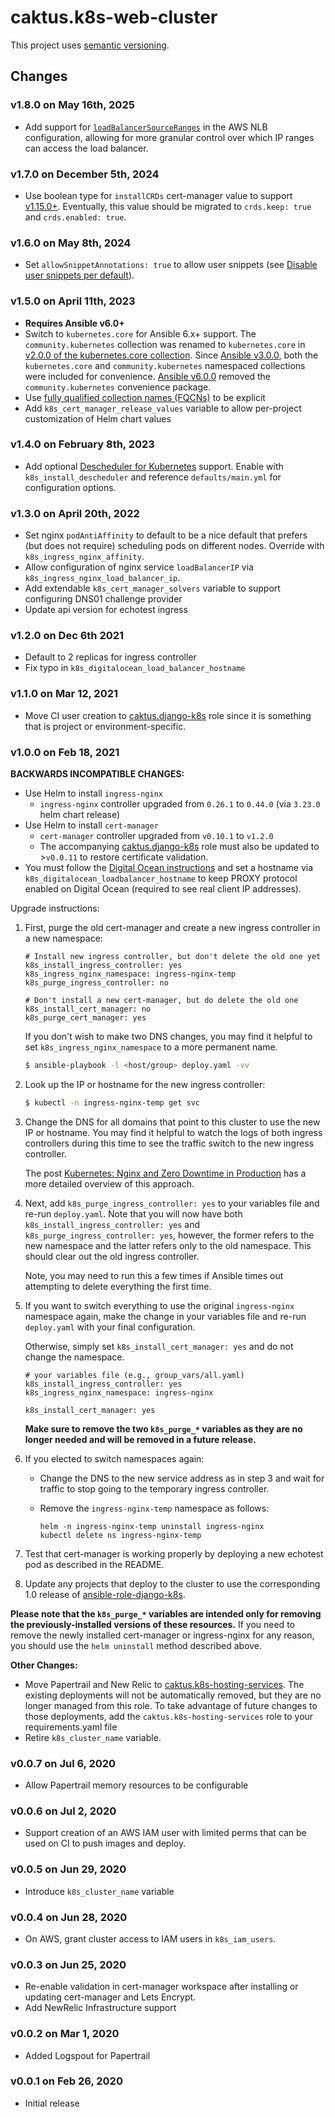 # caktus.k8s-web-cluster

This project uses [semantic versioning](https://semver.org/).

## Changes

### v1.8.0 on May 16th, 2025
* Add support for [`loadBalancerSourceRanges`](https://github.com/kubernetes/ingress-nginx/blob/d3ab5efd54f38f2b7c961024553b0ad060e2e916/charts/ingress-nginx/values.yaml#L512-L513) in the AWS NLB configuration, allowing for more granular control over which IP ranges can access the load balancer.

### v1.7.0 on December 5th, 2024
* Use boolean type for `installCRDs` cert-manager value to support [v1.15.0+](https://github.com/cert-manager/cert-manager/releases/tag/v1.15.0). Eventually, this value should be migrated to `crds.keep: true` and `crds.enabled: true`.


### v1.6.0 on May 8th, 2024
* Set `allowSnippetAnnotations: true` to allow user snippets (see [Disable user snippets per default](https://github.com/kubernetes/ingress-nginx/pull/10393)).


### v1.5.0 on April 11th, 2023
* **Requires Ansible v6.0+**
* Switch to `kubernetes.core` for Ansible 6.x+ support. The `community.kubernetes` collection was renamed to `kubernetes.core` in [v2.0.0 of the kubernetes.core collection](https://github.com/ansible-collections/community.kubernetes/blob/main/CHANGELOG.rst#v2-0-0). Since [Ansible v3.0.0](https://github.com/ansible-community/ansible-build-data/blob/main/3/CHANGELOG-v3.rst#included-collections), both the `kubernetes.core` and `community.kubernetes` namespaced collections were included for convenience. [Ansible v6.0.0](https://github.com/ansible-community/ansible-build-data/blob/f3602822e899015312852bb3e2debe52df109135/6/CHANGELOG-v6.rst#L4281) removed the `community.kubernetes` convenience package.
* Use [fully qualified collection names (FQCNs)](https://github.com/ansible-collections/overview/blob/4e7fdd2512a4ec213b1beccef3b58dfb58b0d06e/README.rst#terminology) to be explicit
* Add ``k8s_cert_manager_release_values`` variable to allow per-project customization of Helm chart values

### v1.4.0 on February 8th, 2023
* Add optional [Descheduler for Kubernetes](https://github.com/kubernetes-sigs/descheduler/) support. Enable with `k8s_install_descheduler` and reference `defaults/main.yml` for configuration options.

### v1.3.0 on April 20th, 2022
* Set nginx `podAntiAffinity` to default to be a nice default that prefers (but does not require) scheduling pods on different nodes. Override with `k8s_ingress_nginx_affinity`.
* Allow configuration of nginx service `loadBalancerIP` via `k8s_ingress_nginx_load_balancer_ip`. 
* Add extendable `k8s_cert_manager_solvers` variable to support configuring DNS01 challenge provider 
* Update api version for echotest ingress


### v1.2.0 on Dec 6th 2021
- Default to 2 replicas for ingress controller
- Fix typo in `k8s_digitalocean_load_balancer_hostname`

### v1.1.0 on Mar 12, 2021

* Move CI user creation to [caktus.django-k8s](https://github.com/caktus/ansible-role-django-k8s) role since it is something that is project or environment-specific.


### v1.0.0 on Feb 18, 2021

**BACKWARDS INCOMPATIBLE CHANGES:**

* Use Helm to install `ingress-nginx`
  * `ingress-nginx` controller upgraded from `0.26.1` to `0.44.0` (via `3.23.0`
    helm chart release)
* Use Helm to install `cert-manager`
  * `cert-manager` controller upgraded from `v0.10.1` to `v1.2.0`
  * The accompanying
    [caktus.django-k8s](https://github.com/caktus/ansible-role-django-k8s/) role
    must also be updated to >`v0.0.11` to restore certificate validation. 
* You must follow the [Digital Ocean instructions](https://www.digitalocean.com/docs/kubernetes/how-to/configure-load-balancers/#accessing-by-hostname-annotation) and set a hostname via `k8s_digitalocean_loadbalancer_hostname` to keep PROXY protocol enabled on Digital Ocean (required to see real client IP addresses).

Upgrade instructions:

1. First, purge the old cert-manager and create a new ingress controller in a new namespace:

   ```
   # Install new ingress controller, but don't delete the old one yet
   k8s_install_ingress_controller: yes
   k8s_ingress_nginx_namespace: ingress-nginx-temp
   k8s_purge_ingress_controller: no

   # Don't install a new cert-manager, but do delete the old one
   k8s_install_cert_manager: no
   k8s_purge_cert_manager: yes
   ```

   If you don't wish to make two DNS changes, you may find it helpful to set
   `k8s_ingress_nginx_namespace` to a more permanent name.

   ```sh
   $ ansible-playbook -l <host/group> deploy.yaml -vv
   ```

2. Look up the IP or hostname for the new ingress controller:

   ```sh
   $ kubectl -n ingress-nginx-temp get svc
   ```

3. Change the DNS for all domains that point to this cluster to use the new IP or hostname.
   You may find it helpful to watch the logs of both ingress controllers during this time to
   see the traffic switch to the new ingress controller.

   The post [Kubernetes: Nginx and Zero Downtime in Production](https://medium.com/codecademy-engineering/kubernetes-nginx-and-zero-downtime-in-production-2c910c6a5ed8) has a more detailed overview
   of this approach.

4. Next, add `k8s_purge_ingress_controller: yes` to your variables file and re-run `deploy.yaml`.
   Note that you will now have both `k8s_install_ingress_controller: yes` and
   `k8s_purge_ingress_controller: yes`, however, the former refers to the new namespace and the
   latter refers only to the old namespace. This should clear out the old ingress controller.

   Note, you may need to run this a few times if Ansible times out attempting to delete everything
   the first time.

5. If you want to switch everything to use the original `ingress-nginx` namespace again, make the
   change in your variables file and re-run `deploy.yaml` with your final configuration.

   Otherwise, simply set `k8s_install_cert_manager: yes` and do not change the namespace.

   ```
   # your variables file (e.g., group_vars/all.yaml)
   k8s_install_ingress_controller: yes
   k8s_ingress_nginx_namespace: ingress-nginx

   k8s_install_cert_manager: yes
   ```

   **Make sure to remove the two `k8s_purge_*` variables as they are no longer needed and will
   be removed in a future release.**

6. If you elected to switch namespaces again:

   * Change the DNS to the new service address as in step 3 and wait for traffic to stop
     going to the temporary ingress controller.
   * Remove the `ingress-nginx-temp` namespace as follows:

     ```
     helm -n ingress-nginx-temp uninstall ingress-nginx
     kubectl delete ns ingress-nginx-temp
     ```

7. Test that cert-manager is working properly by deploying a new echotest pod as described in the README.

8. Update any projects that deploy to the cluster to use the corresponding 1.0 release of
   [ansible-role-django-k8s](https://github.com/caktus/ansible-role-django-k8s).

**Please note that the `k8s_purge_*` variables are intended only for removing the previously-installed
versions of these resources.** If you need to remove the newly installed cert-manager or ingress-nginx
for any reason, you should use the `helm uninstall` method described above.


**Other Changes:**

* Move Papertrail and New Relic to
  [caktus.k8s-hosting-services](https://github.com/caktus/ansible-role-k8s-hosting-services).
  The existing deployments will not be automatically removed, but they are no
  longer managed from this role. To take advantage of future changes to those
  deployments, add the `caktus.k8s-hosting-services` role to your
  requirements.yaml file
* Retire `k8s_cluster_name` variable.


### v0.0.7 on Jul 6, 2020

* Allow Papertrail memory resources to be configurable


### v0.0.6 on Jul 2, 2020

* Support creation of an AWS IAM user with limited perms that can be used on CI to push
  images and deploy.


### v0.0.5 on Jun 29, 2020

* Introduce `k8s_cluster_name` variable


### v0.0.4 on Jun 28, 2020

* On AWS, grant cluster access to IAM users in `k8s_iam_users`.


### v0.0.3 on Jun 25, 2020

* Re-enable validation in cert-manager workspace after installing or updating
  cert-manager and Lets Encrypt.
* Add NewRelic Infrastructure support


### v0.0.2 on Mar 1, 2020

* Added Logspout for Papertrail


### v0.0.1 on Feb 26, 2020

* Initial release
